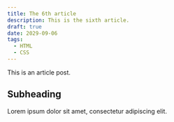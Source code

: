 ```yaml
---
title: The 6th article
description: This is the sixth article.
draft: true
date: 2029-09-06
tags:
  - HTML
  - CSS
---
```


This is an article post.

## Subheading

Lorem ipsum dolor sit amet, consectetur adipiscing elit.
